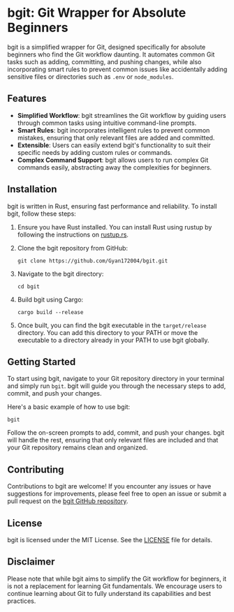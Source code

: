 # bgit: Git Wrapper for Absolute Beginners

bgit is a simplified wrapper for Git, designed specifically for absolute beginners who find the Git workflow daunting. It automates common Git tasks such as adding, committing, and pushing changes, while also incorporating smart rules to prevent common issues like accidentally adding sensitive files or directories such as `.env` or `node_modules`.

## Features

- **Simplified Workflow**: bgit streamlines the Git workflow by guiding users through common tasks using intuitive command-line prompts.
- **Smart Rules**: bgit incorporates intelligent rules to prevent common mistakes, ensuring that only relevant files are added and committed.
- **Extensible**: Users can easily extend bgit's functionality to suit their specific needs by adding custom rules or commands.
- **Complex Command Support**: bgit allows users to run complex Git commands easily, abstracting away the complexities for beginners.

## Installation

bgit is written in Rust, ensuring fast performance and reliability. To install bgit, follow these steps:

1. Ensure you have Rust installed. You can install Rust using rustup by following the instructions on [rustup.rs](https://rustup.rs/).
2. Clone the bgit repository from GitHub:

    ```
    git clone https://github.com/Gyan172004/bgit.git
    ```

3. Navigate to the bgit directory:

    ```
    cd bgit
    ```

4. Build bgit using Cargo:

    ```
    cargo build --release
    ```

5. Once built, you can find the bgit executable in the `target/release` directory. You can add this directory to your PATH or move the executable to a directory already in your PATH to use bgit globally.

## Getting Started

To start using bgit, navigate to your Git repository directory in your terminal and simply run `bgit`. bgit will guide you through the necessary steps to add, commit, and push your changes.

Here's a basic example of how to use bgit:

```
bgit
```

Follow the on-screen prompts to add, commit, and push your changes. bgit will handle the rest, ensuring that only relevant files are included and that your Git repository remains clean and organized.

## Contributing

Contributions to bgit are welcome! If you encounter any issues or have suggestions for improvements, please feel free to open an issue or submit a pull request on the [bgit GitHub repository](https://github.com/Gyan172004/bgit).

## License

bgit is licensed under the MIT License. See the [LICENSE](https://github.com/Gyan172004/bgit/blob/main/LICENSE) file for details.

## Disclaimer

Please note that while bgit aims to simplify the Git workflow for beginners, it is not a replacement for learning Git fundamentals. We encourage users to continue learning about Git to fully understand its capabilities and best practices.

